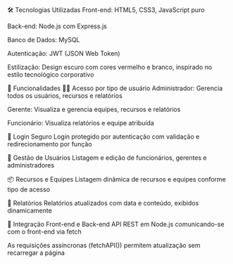 🛠️ Tecnologias Utilizadas
Front-end: HTML5, CSS3, JavaScript puro

Back-end: Node.js com Express.js

Banco de Dados: MySQL

Autenticação: JWT (JSON Web Token)

Estilização: Design escuro com cores vermelho e branco, inspirado no estilo tecnológico corporativo

🎯 Funcionalidades
🧑‍💼 Acesso por tipo de usuário
Administrador: Gerencia todos os usuários, recursos e relatórios

Gerente: Visualiza e gerencia equipes, recursos e relatórios

Funcionário: Visualiza relatórios e equipe atribuída

🔐 Login Seguro
Login protegido por autenticação com validação e redirecionamento por função

👥 Gestão de Usuários
Listagem e edição de funcionários, gerentes e administradores

📦 Recursos e Equipes
Listagem dinâmica de recursos e equipes conforme tipo de acesso

📝 Relatórios
Relatórios atualizados com data e conteúdo, exibidos dinamicamente

📡 Integração Front-end e Back-end
API REST em Node.js comunicando-se com o front-end via fetch

As requisições assíncronas (fetchAPI()) permitem atualização sem recarregar a página
